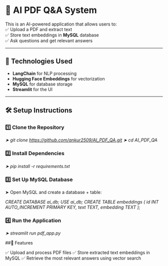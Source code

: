 # 📄 AI PDF Q&A System  

This is an AI-powered application that allows users to:  
✅ Upload a PDF and extract text  
✅ Store text embeddings in **MySQL** database  
✅ Ask questions and get relevant answers  

---

## 🚀 Technologies Used  
- **LangChain** for NLP processing  
- **Hugging Face Embeddings** for vectorization  
- **MySQL** for database storage  
- **Streamlit** for the UI  

---

## 🛠 Setup Instructions  

### 1️⃣ Clone the Repository  

_➤ git clone https://github.com/ankur2509/AI_PDF_QA.git_
_➤ cd AI_PDF_QA_

### 2️⃣ Install Dependencies
_➤ pip install -r requirements.txt_

### 3️⃣ Set Up MySQL Database
➤ Open MySQL and create a database + table:

_CREATE DATABASE ai_db;
USE ai_db;
CREATE TABLE embeddings (
    id INT AUTO_INCREMENT PRIMARY KEY,
    text TEXT,
    embedding TEXT
    );_

### 4️⃣ Run the Application
_➤ streamlit run pdf_app.py_

##📌 Features

✅ Upload and process PDF files
✅ Store extracted text embeddings in MySQL
✅ Retrieve the most relevant answers using vector search

